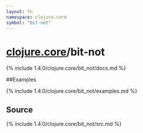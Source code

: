 ```yaml
---
layout: fn
namespace: clojure.core
symbol: "bit-not"
---
```


# [clojure.core](../)/bit-not

{% include 1.4.0/clojure.core/bit_not/docs.md %}

##Examples

{% include 1.4.0/clojure.core/bit_not/examples.md %}
## Source
{% include 1.4.0/clojure.core/bit_not/src.md %}

